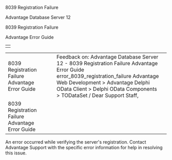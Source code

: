 8039 Registration Failure




Advantage Database Server 12  

8039 Registration Failure

Advantage Error Guide

|  |
| --- |
|  |

|  |  |  |  |  |
| --- | --- | --- | --- | --- |
| 8039 Registration Failure  Advantage Error Guide |  |  | Feedback on: Advantage Database Server 12 - 8039 Registration Failure Advantage Error Guide error\_8039\_registration\_failure Advantage Web Development > Advantage Delphi OData Client > Delphi OData Components > TODataSet / Dear Support Staff, |  |
| 8039 Registration Failure  Advantage Error Guide |  |  |  |  |

An error occurred while verifying the server's registration. Contact Advantage Support with the specific error information for help in resolving this issue.